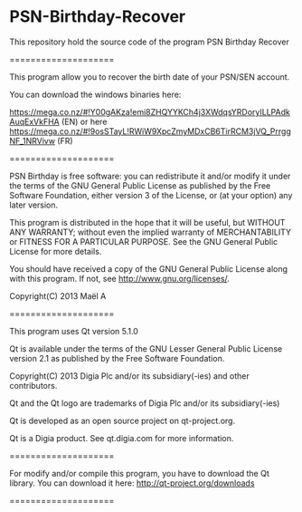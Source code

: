 PSN-Birthday-Recover
====================

This repository hold the source code of the program PSN Birthday Recover

====================

This program allow you to recover the birth date of your PSN/SEN account.

You can download the windows binaries here: 

https://mega.co.nz/#!Y00gAKza!emi8ZHQYYKCh4j3XWdqsYRDoryILLPAdkAuqExVkFHA (EN)
or here 
https://mega.co.nz/#!9osSTayL!RWiW9XpcZmyMDxCB6TirRCM3jVQ_PrrggNF_1NRVivw (FR)

====================

PSN Birthday is free software: you can redistribute it and/or modify
it under the terms of the GNU General Public License as published by
the Free Software Foundation, either version 3 of the License, or
(at your option) any later version.

This program is distributed in the hope that it will be useful,
but WITHOUT ANY WARRANTY; without even the implied warranty of
MERCHANTABILITY or FITNESS FOR A PARTICULAR PURPOSE.  See the
GNU General Public License for more details.

You should have received a copy of the GNU General Public License
along with this program.  If not, see <http://www.gnu.org/licenses/>.

Copyright(C) 2013 Maël A

====================

This program uses Qt version 5.1.0

Qt is available under the terms of the GNU Lesser General Public License
version 2.1 as published by the Free Software Foundation.

Copyright(C) 2013 Digia Plc and/or its subsidiary(-ies) and other contributors.

Qt and the Qt logo are trademarks of Digia Plc and/or its subsidiary(-ies)

Qt is developed as an open source project on qt-project.org.

Qt is a Digia product. See qt.digia.com for more information.

====================

For modify and/or compile this program, you have to download the Qt library.
You can download it here: http://qt-project.org/downloads

====================

